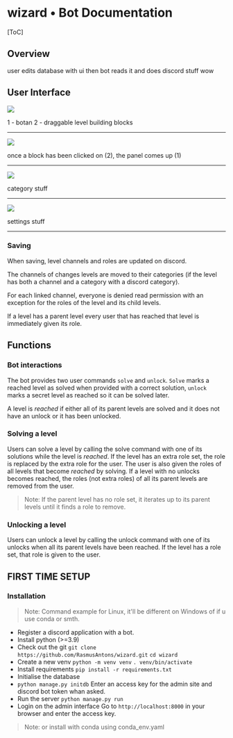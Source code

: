 # **wizard** • Bot Documentation

[ToC]

## Overview

user edits database with ui then bot reads it and does discord stuff wow

## User Interface

![](https://i.imgur.com/SWmSiMt.png)

1 - botan
2 - draggable level building blocks

---

![](https://i.imgur.com/IPsKWzS.png)

once a block has been clicked on (2), the panel comes up (1)

---

![](https://i.imgur.com/JX7RYlh.png)

category stuff

---

![](https://i.imgur.com/5WJegX8.png)

settings stuff

---

### Saving

When saving, level channels and roles are updated on discord.

The channels of changes levels are moved to their categories (if the level has both a channel and a category with a discord category).

For each linked channel, everyone is denied read permission with an exception for the roles of the level and its child levels.

If a level has a parent level every user that has reached that level is immediately given its role.


## Functions

### Bot interactions

The bot provides two user commands `solve` and `unlock`. `Solve` marks a reached level as solved when provided with a correct solution, `unlock` marks a secret level as reached so it can be solved later.

A level is *reached* if either all of its parent levels are solved and it does not have an unlock or it has been unlocked.

### Solving a level
Users can solve a level by calling the solve command with one of its solutions while the level is *reached*.
If the level has an extra role set, the role is replaced by the extra role for the user.
The user is also given the roles of all levels that become *reached* by solving.
If a level with no unlocks becomes reached, the roles (not extra roles) of all its parent levels are removed from the user.
> Note: If the parent level has no role set, it iterates up to its parent levels until it finds a role to remove.


### Unlocking a level
Users can unlock a level by calling the unlock command with one of its unlocks when all its parent levels have been reached.
If the level has a role set, that role is given to the user.

## FIRST TIME SETUP

### Installation

> Note: Command example for Linux, it'll be different on Windows of if u use conda or smth.

* Register a discord application with a bot.
* Install python (>=3.9)
* Check out the git
  `git clone https://github.com/RasmusAntons/wizard.git`
  `cd wizard`
* Create a new venv
  `python -m venv venv`
  `. venv/bin/activate`
* Install requirements
  `pip install -r requirements.txt`
* Initialise the database
* `python manage.py initdb`
  Enter an access key for the admin site and discord bot token whan asked.
* Run the server
  `python manage.py run`
* Login on the admin interface
  Go to `http://localhost:8000` in your browser and enter the access key.

> Note: or install with conda using conda_env.yaml
